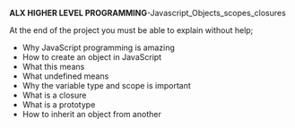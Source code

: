 __ALX HIGHER LEVEL PROGRAMMING__-Javascript_Objects_scopes_closures

At the end of the project you must be able to explain without help; 
*   Why JavaScript programming is amazing
*   How to create an object in JavaScript
*   What this means
*   What undefined means
*   Why the variable type and scope is important
*   What is a closure
*   What is a prototype
*   How to inherit an object from another
